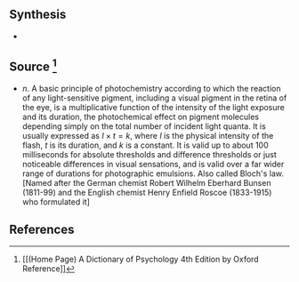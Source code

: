 ## Synthesis
- 
## Source [^1]
- $n$. A basic principle of photochemistry according to which the reaction of any light-sensitive pigment, including a visual pigment in the retina of the eye, is a multiplicative function of the intensity of the light exposure and its duration, the photochemical effect on pigment molecules depending simply on the total number of incident light quanta. It is usually expressed as $I \times t=k$, where $I$ is the physical intensity of the flash, $t$ is its duration, and $k$ is a constant. It is valid up to about 100 milliseconds for absolute thresholds and difference thresholds or just noticeable differences in visual sensations, and is valid over a far wider range of durations for photographic emulsions. Also called Bloch's law. \[Named after the German chemist Robert Wilhelm Eberhard Bunsen (1811-99) and the English chemist Henry Enfield Roscoe (1833-1915) who formulated it]
## References

[^1]: [[(Home Page) A Dictionary of Psychology 4th Edition by Oxford Reference]]